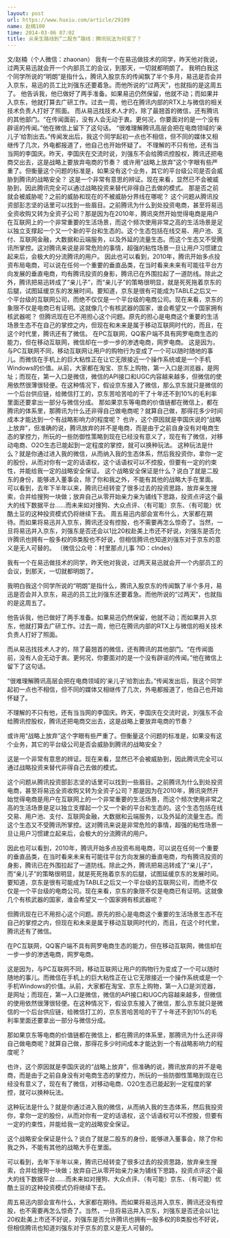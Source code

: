 ```yaml
---
layout: post
url: https://www.huxiu.com/article/29109
name: 赵楠100
time: 2014-03-06 07:02
title: 从亲生路线到“二股东”路线：腾讯玩法为何变了？
---
```

文/赵楠（个人微信：zhaonan） 我有一个在易迅做技术的同学，昨天他对我说，过两天易迅就会开一个内部员工的会议，到那天，一切就都明朗了。 我明白我这个同学所说的“明朗”是指什么，腾讯入股京东的传闻飘了半个多月，易迅是否会并入京东，易迅的员工比刘强东还要着急。而他所说的“过两天”，也就指的是这周五了。 他告诉我，他已做好了两手准备。如果易迅仍然保留，他就不动；而如果并入京东，他就打算去广研工作。过去一周，他已在腾讯内部的RTX上与微信的相关技术负责人打好了照面。 而从易迅找技术人才的，除了最翘首的微信，还有腾讯的其他部门。“在传闻面前，没有人会无动于衷。更何况，你要面对的是一个没有辟谣的传闻。”他在微信上留下了这句话。 “很难理解腾讯高层会把在电商领域的‘亲儿子’给割出去。”传闻发出后，我这个同学起初一点也不相信，但不同的媒体又相继传了几次，外电都报道了，他自己也开始怀疑了。 不理解的不只有他，还有当当网的李国庆。昨天，李国庆在交流时说，刘强东不会给腾讯控股权，腾讯还把电商交出去，这是战略上要放弃电商的节奏？ 或许用“战略上放弃”这个字眼有些严重了。但衡量这个问题的标准是，如果没有这个业务，其它的平台级公司是否会威胁到腾讯的战略安全？ 这是一个非常有意思的辨证。现在来看，显然已不会被威胁到，因此腾讯完全可以通过战略投资来替代非得自己去做的模式。 那是否之前就会被威胁呢？之前的威胁和现在的不被威胁分界线在哪呢？ 这个问题从腾讯投资部彭志坚的话里可以找到一些眉目。之前腾讯为什么到处投资电商，甚至将易迅全资收购又转为全资子公司？那是因为在2010年，腾讯突然开始觉得电商是用户在互联网上的一个非常重要的生活场景，而这个频次使用非常之高的生活场景是足以独立支撑起一个又一个新的平台和生态的。这个生态包括在线交易、用户池、支付、互联网金融，大数据和云端服务，以及外延的流量生态。而这个生态又不受腾讯所掌控。这对腾讯来说是非常危险的事情，超强的粘性场景一旦让用户习惯建立起来后，会极大的分流腾讯的用户。 因此也可以看到，2010年，腾讯开始多点投资布局电商，可以说在任何一个重要的垂直品类，在当时看来未来有可能往平台方向发展的垂直电商，均有腾讯投资的身影，腾讯已在外围拉起了一道防线。除此之外，腾讯把易迅转成了“亲儿子”，而“亲儿子”的策略很明显，就是死死拖着京东的后腿，试图延缓京东的发展时间。要知道，京东是很有可能成为TABLE之后又一个平台级的互联网公司，而绝不仅仅是一个平台级的电商公司。现在来看，京东的象限不仅是电商已有证明。这就像几个有核武器的国家，谁会希望又一个国家拥有核武器呢？ 但腾讯现在已不用担心这个问题。原先的担心是电商这个重要的生活场景生态不在自己的掌控之内，但现在和未来是属于移动互联网时代的，而且，在这个时代里，腾讯还有了微信。 在PC互联网，QQ客户端不具有网罗电商生态的能力，但在移动互联网，微信却在一步一步的渗透电商，网罗电商。 这是因为，与PC互联网不同，移动互联网让用户的购物行为变成了一个可以随时随地的事儿。而微信在手机上的巨大粘性正在让它无限接近一个操作系统或是一个手机Windows的价值。从前，大家都在淘宝、京东上购物，第一入口是浏览器，是网址；而现在，第一入口是微信，微信的API接口和UGC内容越来越多，但微信的使用依然很薄很轻便。在这种情况下，假设京东接入了微信，那么京东就只是微信的一个后台供应链，给微信打工的，京东苦哈苦哈的干了十年还不到10%的毛利率里面还要拿出一部分与微信分成。 那如果京东等电商的价值链都在微信上，都在腾讯的体系里，那腾讯为什么还非得自己做电商呢？就算自己做，那得花多少时间成本才能达到一个有战略影响力的程度呢？ 也许，这个原因就是李国庆说的“战略上放弃”，但准确的说，腾讯放弃的并不是电商，而是由于之前自身没有对电商生态的掌控力，所玩的一些防御性策略到现在已经没有意义了，现在有了微信，对移动电商、O2O生态已能起到一定程度的掌控，就可以换种玩法。 这种玩法是什么？就是你通过进入我的微信，从而纳入我的生态体系，然后我投资你，拿你一定的股份，从而对你有一定的话语权，这个话语权可以不控股，但要有一定的约束性，并能给我一定的战略安全保证。 这个战略安全保证是什么？说白了就是二股东的身份，能够进入董事会，除了你和我之外，不能有其他的战略大手在里面。 可以看到，去年下半年以来，腾讯已经转变了很多过去的投资思路，放弃亲生搜索，合并给搜狗一块做；放弃自己从零开始亲力亲为铺线下思路，投资点评这个最大的线下数据平台……而未来如对搜狗、大众点评、（有可能）京东、（有可能）优酷土豆的这种投资模式仍将继续下去。 周五易迅内部会宣布什么，大家都在期待。而如果将易迅并入京东，腾讯还没有控股，也不需要再怎么惊奇了。当然，一旦将易迅并入京东，刘强东是否还会以1比20权赴美上市还不好说，刘强东是否允许腾讯也拥有一股多权的B类股也不好说，但相信腾讯也知道刘强东对于京东的意义是无人可替的。 （微信公众号：村里那点儿事 ?ID：clndes）

我有一个在易迅做技术的同学，昨天他对我说，过两天易迅就会开一个内部员工的会议，到那天，一切就都明朗了。

我明白我这个同学所说的“明朗”是指什么，腾讯入股京东的传闻飘了半个多月，易迅是否会并入京东，易迅的员工比刘强东还要着急。而他所说的“过两天”，也就指的是这周五了。

他告诉我，他已做好了两手准备。如果易迅仍然保留，他就不动；而如果并入京东，他就打算去广研工作。过去一周，他已在腾讯内部的RTX上与微信的相关技术负责人打好了照面。

而从易迅找技术人才的，除了最翘首的微信，还有腾讯的其他部门。“在传闻面前，没有人会无动于衷。更何况，你要面对的是一个没有辟谣的传闻。”他在微信上留下了这句话。

“很难理解腾讯高层会把在电商领域的‘亲儿子’给割出去。”传闻发出后，我这个同学起初一点也不相信，但不同的媒体又相继传了几次，外电都报道了，他自己也开始怀疑了。

不理解的不只有他，还有当当网的李国庆。昨天，李国庆在交流时说，刘强东不会给腾讯控股权，腾讯还把电商交出去，这是战略上要放弃电商的节奏？

或许用“战略上放弃”这个字眼有些严重了。但衡量这个问题的标准是，如果没有这个业务，其它的平台级公司是否会威胁到腾讯的战略安全？

这是一个非常有意思的辨证。现在来看，显然已不会被威胁到，因此腾讯完全可以通过战略投资来替代非得自己去做的模式。

这个问题从腾讯投资部彭志坚的话里可以找到一些眉目。之前腾讯为什么到处投资电商，甚至将易迅全资收购又转为全资子公司？那是因为在2010年，腾讯突然开始觉得电商是用户在互联网上的一个非常重要的生活场景，而这个频次使用非常之高的生活场景是足以独立支撑起一个又一个新的平台和生态的。这个生态包括在线交易、用户池、支付、互联网金融，大数据和云端服务，以及外延的流量生态。而这个生态又不受腾讯所掌控。这对腾讯来说是非常危险的事情，超强的粘性场景一旦让用户习惯建立起来后，会极大的分流腾讯的用户。

因此也可以看到，2010年，腾讯开始多点投资布局电商，可以说在任何一个重要的垂直品类，在当时看来未来有可能往平台方向发展的垂直电商，均有腾讯投资的身影，腾讯已在外围拉起了一道防线。除此之外，腾讯把易迅转成了“亲儿子”，而“亲儿子”的策略很明显，就是死死拖着京东的后腿，试图延缓京东的发展时间。要知道，京东是很有可能成为TABLE之后又一个平台级的互联网公司，而绝不仅仅是一个平台级的电商公司。现在来看，京东的象限不仅是电商已有证明。这就像几个有核武器的国家，谁会希望又一个国家拥有核武器呢？

但腾讯现在已不用担心这个问题。原先的担心是电商这个重要的生活场景生态不在自己的掌控之内，但现在和未来是属于移动互联网时代的，而且，在这个时代里，腾讯还有了微信。

在PC互联网，QQ客户端不具有网罗电商生态的能力，但在移动互联网，微信却在一步一步的渗透电商，网罗电商。

这是因为，与PC互联网不同，移动互联网让用户的购物行为变成了一个可以随时随地的事儿。而微信在手机上的巨大粘性正在让它无限接近一个操作系统或是一个手机Windows的价值。从前，大家都在淘宝、京东上购物，第一入口是浏览器，是网址；而现在，第一入口是微信，微信的API接口和UGC内容越来越多，但微信的使用依然很薄很轻便。在这种情况下，假设京东接入了微信，那么京东就只是微信的一个后台供应链，给微信打工的，京东苦哈苦哈的干了十年还不到10%的毛利率里面还要拿出一部分与微信分成。

那如果京东等电商的价值链都在微信上，都在腾讯的体系里，那腾讯为什么还非得自己做电商呢？就算自己做，那得花多少时间成本才能达到一个有战略影响力的程度呢？

也许，这个原因就是李国庆说的“战略上放弃”，但准确的说，腾讯放弃的并不是电商，而是由于之前自身没有对电商生态的掌控力，所玩的一些防御性策略到现在已经没有意义了，现在有了微信，对移动电商、O2O生态已能起到一定程度的掌控，就可以换种玩法。

这种玩法是什么？就是你通过进入我的微信，从而纳入我的生态体系，然后我投资你，拿你一定的股份，从而对你有一定的话语权，这个话语权可以不控股，但要有一定的约束性，并能给我一定的战略安全保证。

这个战略安全保证是什么？说白了就是二股东的身份，能够进入董事会，除了你和我之外，不能有其他的战略大手在里面。

可以看到，去年下半年以来，腾讯已经转变了很多过去的投资思路，放弃亲生搜索，合并给搜狗一块做；放弃自己从零开始亲力亲为铺线下思路，投资点评这个最大的线下数据平台……而未来如对搜狗、大众点评、（有可能）京东、（有可能）优酷土豆的这种投资模式仍将继续下去。

周五易迅内部会宣布什么，大家都在期待。而如果将易迅并入京东，腾讯还没有控股，也不需要再怎么惊奇了。当然，一旦将易迅并入京东，刘强东是否还会以1比20权赴美上市还不好说，刘强东是否允许腾讯也拥有一股多权的B类股也不好说，但相信腾讯也知道刘强东对于京东的意义是无人可替的。

